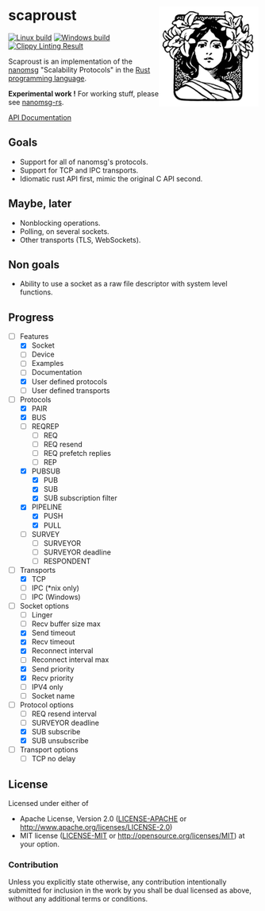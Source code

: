 # scaproust <img src=albertine-like.jpg align=right width=200 height=200>

[![Linux build](https://travis-ci.org/blabaere/scaproust.svg?label=linux)](https://travis-ci.org/blabaere/scaproust)
[![Windows build](https://ci.appveyor.com/api/projects/status/kpqdm42mhlki39fq?svg=true)](https://ci.appveyor.com/project/blabaere/scaproust)
[![Clippy Linting Result](http://clippy.bashy.io/github/blabaere/scaproust/master/badge.svg)](http://clippy.bashy.io/github/blabaere/scaproust/master/log)

Scaproust is an implementation of the [nanomsg](http://nanomsg.org/index.html) "Scalability Protocols" in the [Rust programming language](http://www.rust-lang.org/).

**Experimental work !** For working stuff, please see [nanomsg-rs](https://github.com/blabaere/nanomsg.rs).  

[API Documentation](https://blabaere.github.io/scaproust/scaproust/index.html)

## Goals
* Support for all of nanomsg's protocols.
* Support for TCP and IPC transports.
* Idiomatic rust API first, mimic the original C API second.

## Maybe, later
* Nonblocking operations.
* Polling, on several sockets.
* Other transports (TLS, WebSockets).

## Non goals
* Ability to use a socket as a raw file descriptor with system level functions.

## Progress
- [ ] Features
  - [x] Socket
  - [ ] Device
  - [ ] Examples
  - [ ] Documentation
  - [x] User defined protocols
  - [ ] User defined transports

- [ ] Protocols
  - [x] PAIR
  - [x] BUS
  - [ ] REQREP
    - [ ] REQ
    - [ ] REQ resend
    - [ ] REQ prefetch replies
    - [ ] REP
  - [x] PUBSUB
    - [x] PUB
    - [x] SUB
    - [x] SUB subscription filter
  - [x] PIPELINE
    - [x] PUSH
    - [x] PULL
  - [ ] SURVEY
    - [ ] SURVEYOR
    - [ ] SURVEYOR deadline
    - [ ] RESPONDENT  

- [ ] Transports
  - [x] TCP
  - [ ] IPC (*nix only)
  - [ ] IPC (Windows)

- [ ] Socket options
  - [ ] Linger
  - [ ] Recv buffer size max
  - [x] Send timeout
  - [x] Recv timeout
  - [x] Reconnect interval
  - [ ] Reconnect interval max
  - [x] Send priority
  - [x] Recv priority
  - [ ] IPV4 only
  - [ ] Socket name

- [ ] Protocol options
  - [ ] REQ resend interval
  - [ ] SURVEYOR deadline
  - [x] SUB subscribe
  - [x] SUB unsubscribe

- [ ] Transport options
  - [ ] TCP no delay

## License

Licensed under either of
 * Apache License, Version 2.0 ([LICENSE-APACHE](LICENSE-APACHE) or http://www.apache.org/licenses/LICENSE-2.0)
 * MIT license ([LICENSE-MIT](LICENSE-MIT) or http://opensource.org/licenses/MIT)
at your option.

### Contribution

Unless you explicitly state otherwise, any contribution intentionally submitted
for inclusion in the work by you shall be dual licensed as above, without any
additional terms or conditions.
